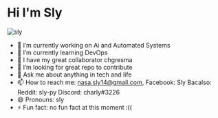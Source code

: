 # Hi I'm Sly

![sly](https://i.imgur.com/22q7Cyp.png)
- 🔭 I’m currently working on Ai and Automated Systems
- 🌱 I’m currently learning DevOps
- 👯 I have my great collaborator chgresma
- 🤔 I’m looking for great repo to contribute
- 💬 Ask me about anything in tech and life
- 📫 How to reach me: nasa.sly14@gmail.com, Facebook: Sly Bacalso: Reddit: sly-py Discord: charly#3226
- 😄 Pronouns: sly
- ⚡ Fun fact: no fun fact at this moment :((

